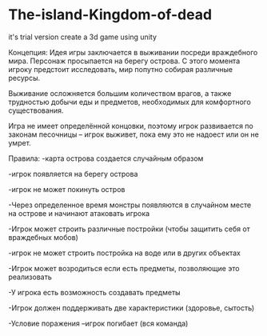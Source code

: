 # The-island-Kingdom-of-dead
it's trial version create a 3d game using unity

Концепция: 
Идея игры заключается в выживании посреди враждебного мира. Персонаж просыпается на берегу острова. С этого момента игроку предстоит исследовать, мир попутно собирая различные ресурсы.

Выживание осложняется большим количеством врагов, а также трудностью добычи еды и предметов, необходимых для комфортного существования.

Игра не имеет определённой концовки, поэтому игрок развивается по законам песочницы – игрок выживет, пока ему это не надоест или он не умрет.

Правила:
-карта острова создается случайным образом

-игрок появляется на берегу острова

-игрок не может покинуть остров

-Через определенное время монстры появляются в случайном месте на острове и начинают атаковать игрока

-Игрок может строить различные постройки (чтобы защитить себя от враждебных мобов) 

-игрок не может строить постройка на воде или в других объектах

-Игрок может возродиться если есть предметы, позволяющие это реализовать

-У игрока есть возможность создавать предметы

-Игрок должен поддерживать две характеристики (здоровье, сытость)

-Условие поражения –игрок погибает (вся команда)

